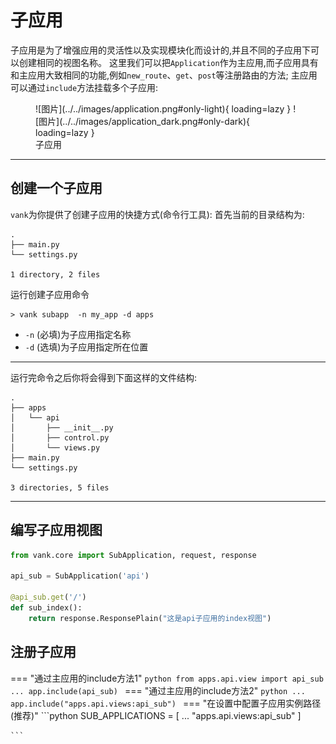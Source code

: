 # 子应用

子应用是为了增强应用的灵活性以及实现模块化而设计的,并且不同的子应用下可以创建相同的视图名称。
这里我们可以把`Application`作为主应用,而子应用具有和主应用大致相同的功能,例如`new_route`、`get`、`post`等注册路由的方法;
主应用可以通过`include`方法挂载多个子应用:
<figure markdown>
  ![图片](../../images/application.png#only-light){ loading=lazy }
  ![图片](../../images/application_dark.png#only-dark){ loading=lazy }
  <figcaption>子应用</figcaption>
</figure>

***

## 创建一个子应用

`vank`为你提供了创建子应用的快捷方式(命令行工具):
首先当前的目录结构为:
```text
.
├── main.py
└── settings.py

1 directory, 2 files

```
运行创建子应用命令
```shell
> vank subapp  -n my_app -d apps
```

- `-n` (必填)为子应用指定名称
- `-d` (选填)为子应用指定所在位置  
***
运行完命令之后你将会得到下面这样的文件结构:
```text
.
├── apps
│   └── api
│       ├── __init__.py
│       ├── control.py
│       └── views.py
├── main.py
└── settings.py

3 directories, 5 files

```
***
## 编写子应用视图
```python title="views.py"
from vank.core import SubApplication, request, response

api_sub = SubApplication('api')

@api_sub.get('/')
def sub_index():
    return response.ResponsePlain("这是api子应用的index视图")
```
## 注册子应用
=== "通过主应用的include方法1"
    ```python
    from apps.api.view import api_sub
    ...
    app.include(api_sub)
    ```
=== "通过主应用的include方法2"
    ```python
    ...
    app.include("apps.api.views:api_sub")
    ```
=== "在设置中配置子应用实例路径(推荐)"
    ```python
    SUB_APPLICATIONS = [
    ...
    "apps.api.views:api_sub"
    ]

    ```